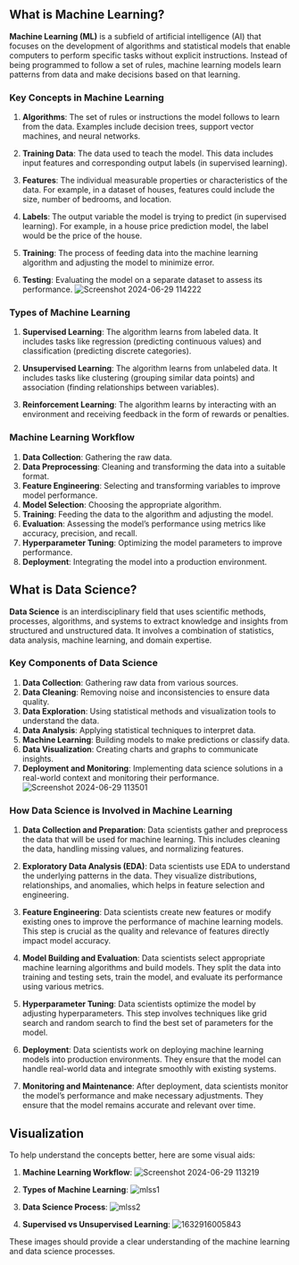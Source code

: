 ## What is Machine Learning?

**Machine Learning (ML)** is a subfield of artificial intelligence (AI) that focuses on the development of algorithms and statistical models that enable computers to perform specific tasks without explicit instructions. Instead of being programmed to follow a set of rules, machine learning models learn patterns from data and make decisions based on that learning.

### Key Concepts in Machine Learning

1. **Algorithms**: The set of rules or instructions the model follows to learn from the data. Examples include decision trees, support vector machines, and neural networks.
   
2. **Training Data**: The data used to teach the model. This data includes input features and corresponding output labels (in supervised learning).

3. **Features**: The individual measurable properties or characteristics of the data. For example, in a dataset of houses, features could include the size, number of bedrooms, and location.

4. **Labels**: The output variable the model is trying to predict (in supervised learning). For example, in a house price prediction model, the label would be the price of the house.

5. **Training**: The process of feeding data into the machine learning algorithm and adjusting the model to minimize error.

6. **Testing**: Evaluating the model on a separate dataset to assess its performance.
![Screenshot 2024-06-29 114222](https://github.com/Harsha7999/Machine-Learning-Intership/assets/138028961/c865370e-b606-47a2-9997-7dbbc4a47c66)


### Types of Machine Learning

1. **Supervised Learning**: The algorithm learns from labeled data. It includes tasks like regression (predicting continuous values) and classification (predicting discrete categories).

2. **Unsupervised Learning**: The algorithm learns from unlabeled data. It includes tasks like clustering (grouping similar data points) and association (finding relationships between variables).

3. **Reinforcement Learning**: The algorithm learns by interacting with an environment and receiving feedback in the form of rewards or penalties.

### Machine Learning Workflow

1. **Data Collection**: Gathering the raw data.
2. **Data Preprocessing**: Cleaning and transforming the data into a suitable format.
3. **Feature Engineering**: Selecting and transforming variables to improve model performance.
4. **Model Selection**: Choosing the appropriate algorithm.
5. **Training**: Feeding the data to the algorithm and adjusting the model.
6. **Evaluation**: Assessing the model’s performance using metrics like accuracy, precision, and recall.
7. **Hyperparameter Tuning**: Optimizing the model parameters to improve performance.
8. **Deployment**: Integrating the model into a production environment.

## What is Data Science?

**Data Science** is an interdisciplinary field that uses scientific methods, processes, algorithms, and systems to extract knowledge and insights from structured and unstructured data. It involves a combination of statistics, data analysis, machine learning, and domain expertise.

### Key Components of Data Science

1. **Data Collection**: Gathering raw data from various sources.
2. **Data Cleaning**: Removing noise and inconsistencies to ensure data quality.
3. **Data Exploration**: Using statistical methods and visualization tools to understand the data.
4. **Data Analysis**: Applying statistical techniques to interpret data.
5. **Machine Learning**: Building models to make predictions or classify data.
6. **Data Visualization**: Creating charts and graphs to communicate insights.
7. **Deployment and Monitoring**: Implementing data science solutions in a real-world context and monitoring their performance.
![Screenshot 2024-06-29 113501](https://github.com/Harsha7999/Machine-Learning-Intership/assets/138028961/c8c41956-e852-44e5-bfcd-7bf087a344e7)

### How Data Science is Involved in Machine Learning

1. **Data Collection and Preparation**: Data scientists gather and preprocess the data that will be used for machine learning. This includes cleaning the data, handling missing values, and normalizing features.

2. **Exploratory Data Analysis (EDA)**: Data scientists use EDA to understand the underlying patterns in the data. They visualize distributions, relationships, and anomalies, which helps in feature selection and engineering.

3. **Feature Engineering**: Data scientists create new features or modify existing ones to improve the performance of machine learning models. This step is crucial as the quality and relevance of features directly impact model accuracy.

4. **Model Building and Evaluation**: Data scientists select appropriate machine learning algorithms and build models. They split the data into training and testing sets, train the model, and evaluate its performance using various metrics.

5. **Hyperparameter Tuning**: Data scientists optimize the model by adjusting hyperparameters. This step involves techniques like grid search and random search to find the best set of parameters for the model.

6. **Deployment**: Data scientists work on deploying machine learning models into production environments. They ensure that the model can handle real-world data and integrate smoothly with existing systems.

7. **Monitoring and Maintenance**: After deployment, data scientists monitor the model’s performance and make necessary adjustments. They ensure that the model remains accurate and relevant over time.

## Visualization

To help understand the concepts better, here are some visual aids:

1. **Machine Learning Workflow**:
![Screenshot 2024-06-29 113219](https://github.com/Harsha7999/Machine-Learning-Intership/assets/138028961/79f3aa34-31e7-4a03-bd6a-9d54a6151a3d)
   
2. **Types of Machine Learning**:
 ![mlss1](https://github.com/Harsha7999/Machine-Learning-Intership/assets/138028961/23532dcc-9039-44a9-9577-523b8ae4e634)

3. **Data Science Process**:
![mlss2](https://github.com/Harsha7999/Machine-Learning-Intership/assets/138028961/a4031909-a0da-4bed-b134-7bc144f1b472)

4. **Supervised vs Unsupervised Learning**:
![1632916005843](https://github.com/Harsha7999/Machine-Learning-Intership/assets/138028961/a58edc7b-2b31-4e14-9f25-0344fcdf025c)


These images should provide a clear understanding of the machine learning and data science processes.
